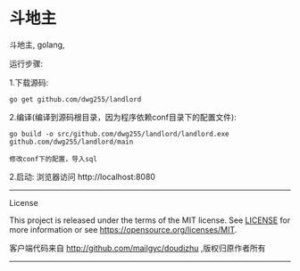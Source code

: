 # 斗地主
斗地主, golang,

运行步骤:

1.下载源码:

    go get github.com/dwg255/landlord

2.编译(编译到源码根目录，因为程序依赖conf目录下的配置文件):

    go build -o src/github.com/dwg255/landlord/landlord.exe github.com/dwg255/landlord/main

    修改conf下的配置，导入sql

2.启动:
    浏览器访问 http://localhost:8080


---

License

This project is released under the terms of the MIT license. See [LICENSE](LICENSE) for more
information or see https://opensource.org/licenses/MIT.
   
   客户端代码来自 http://github.com/mailgyc/doudizhu ,版权归原作者所有
   
---
